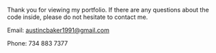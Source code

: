 Thank you for viewing my portfolio. If there are any questions about the code inside, please do not hesitate to contact me.

Email: austincbaker1991@gmail.com

Phone: 734 883 7377
